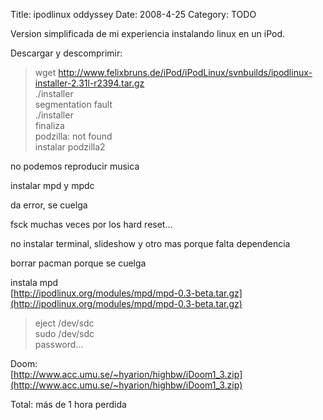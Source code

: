 Title: ipodlinux oddyssey
Date: 2008-4-25
Category: TODO

Version simplificada de mi experiencia instalando linux en un iPod.

Descargar y descomprimir:

> wget http://www.felixbruns.de/iPod/iPodLinux/svnbuilds/ipodlinux-installer-2.31l-r2394.tar.gz  
> ./installer  
> segmentation fault  
> ./installer  
> finaliza  
> podzilla: not found  
> instalar podzilla2

no podemos reproducir musica

instalar mpd y mpdc

da error, se cuelga

fsck muchas veces por los hard reset...

no instalar terminal, slideshow y otro mas porque falta dependencia

borrar pacman porque se cuelga

instala mpd  
[http://ipodlinux.org/modules/mpd/mpd-0.3-beta.tar.gz](http://ipodlinux.org/modules/mpd/mpd-0.3-beta.tar.gz)

> eject /dev/sdc  
> sudo /dev/sdc  
> password...

Doom:  
[http://www.acc.umu.se/~hyarion/highbw/iDoom1_3.zip](http://www.acc.umu.se/~hyarion/highbw/iDoom1_3.zip)

Total: más de 1 hora perdida
